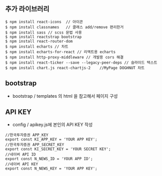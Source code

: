 ## 추가 라이브러리
```
$ npm install react-icons  // 아이콘
$ npm install classnames   // 클래스 add/remove 편리한거
$ npm install sass // scss 문법 사용
$ npm install reactstrap bootstrap
$ npm install react-router-dom
$ npm install echarts // 차트 
$ npm install echarts-for-react // 리액트용 echarts
$ npm install http-proxy-middleware // 개발용 cors 해결
$ npm install react-ticker --save --legacy-peer-deps // 슬라이드 텍스트
$ npm install chart.js react-chartjs-2    //MyPage DOGHNUT 차트
```


## bootstrap 

- bootstrap / templates 의 html 을 참고해서 페이지 구성

## API KEY
- config / apikey.js에 본인의 API KEY 작성
```
//한국투자증권 APP_KEY
export const KI_APP_KEY = 'YOUR APP KEY';
//한국투자증권 APP_SECRET_KEY
export const KI_SECRET_KEY = 'YOUR SECRET KEY';
//네이버 API ID
export const N_NEWS_ID = 'YOUR APP ID';
//네이버 API KEY
export const N_NEWS_KEY = 'YOUR APP KEY';
```